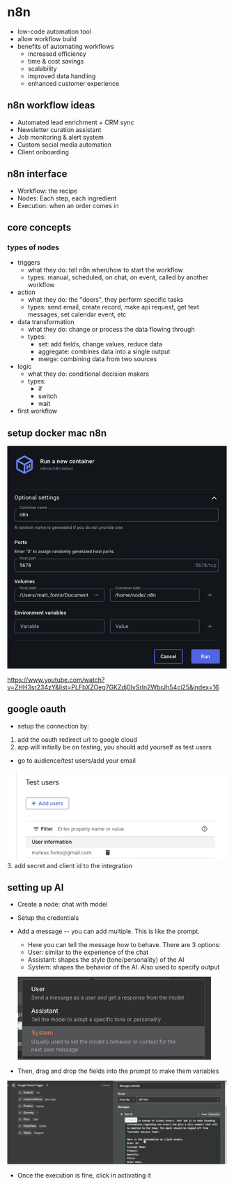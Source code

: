 # n8n

- low-code automation tool
- allow workflow build
- benefits of automating workflows
  - increased efficiency
  - time & cost savings
  - scalability
  - improved data handling
  - enhanced customer experience

## n8n workflow ideas

- Automated lead enrichment + CRM sync
- Newsletter curation assistant
- Job monitoring & alert system
- Custom social media automation
- Client onboarding

## n8n interface

- Workflow: the recipe
- Nodes: Each step, each ingredient
- Execution: when an order comes in

## core concepts

### types of nodes

- triggers
  - what they do: tell n8n when/how to start the workflow
  - types: manual, scheduled, on chat, on event, called by another workflow
- action
  - what they do: the "doers", they perform specific tasks
  - types: send email, create record, make api request, get text messages, set calendar event, etc
- data transformation
  - what they do: change or process the data flowing through
  - types:
    - set: add fields, change values, reduce data
    - aggregate: combines data into a single output
    - merge: combining data from two sources
- logic
  - what they do: conditional decision makers
  - types:
    - if
    - switch
    - wait
- first workflow

## setup docker mac n8n

![alt text](image.png)

<!-- to continue: 23:20 -->

https://www.youtube.com/watch?v=ZHH3sr234zY&list=PLFbXZOeg7GKZdj0IvSrln2WbrJh54ci25&index=16

## google oauth

- setup the connection by:

1. add the oauth redirect url to google cloud
2. app will initially be on testing, you should add yourself as test users

- go to audience/test users/add your email

![alt text](image-1.png) 3. add secret and client id to the integration

## setting up AI

- Create a node: chat with model
- Setup the credentials
- Add a message -- you can add multiple. This is like the prompt.

  - Here you can tell the message how to behave. There are 3 options:
  - User: similar to the experience of the chat
  - Assistant: shapes the style (tone/personality) of the AI
  - System: shapes the behavior of the AI. Also used to specify output

  ![alt text](image-2.png)

- Then, drag and drop the fields into the prompt to make them variables

![alt text](image-3.png)

- Once the execution is fine, click in activating it
